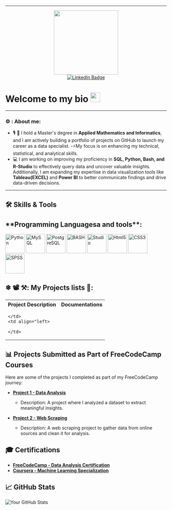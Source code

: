 <!-- header + linkedin -->

---

<div id="header" align="center">
  <img src="https://media.giphy.com/media/XwBzLXzYq7ljHBXkHk/giphy.gif" width="200"/>
  <div id="badges">
  <a href="https://www.linkedin.com/in/alphonse-haba-44954223b">
    <img src="https://img.shields.io/badge/LinkedIn-blue?style=for-the-badge&logo=linkedin&logoColor=white" alt="LinkedIn Badge"/>
  </a>
  </div>
</div>

<h1>
 Welcome to my bio
  <img src="https://media.giphy.com/media/hvRJCLFzcasrR4ia7z/giphy.gif" width="30px"/>
</h1>

---

<!-- about me -->

### ⚙ : About me:

- 🎙 📖 I hold a Master's degree in **Applied Mathematics and Informatics**, and I am actively building a portfolio of projects on GitHub to launch my career as a data specialist.
-⚡My focus is on enhancing my technical, statistical, and analytical skills.
- 💻 I am working on improving my proficiency in **SQL, Python, Bash, and R-Studio** to effectively query data and uncover valuable insights. Additionally, I am expanding my expertise in data visualization tools like **Tableau(EXCEL)** and **Power BI** to better communicate findings and drive data-driven decisions.

---

<!-- skills section - programming languages -->
## 🛠️ Skills & Tools
<div>
  <h2>**Programming Languagesa and tools**:</h2>
   <img src="https://cdn.jsdelivr.net/gh/devicons/devicon@latest/icons/python/python-original-wordmark.svg" tile="Python" alt="Python" width="60" />
   <img src="https://cdn.jsdelivr.net/gh/devicons/devicon@latest/icons/azuresqldatabase/azuresqldatabase-original.svg" title="MySQL"  alt="MySQL" width="60" height="60" />
  <img src="https://cdn.jsdelivr.net/gh/devicons/devicon@latest/icons/postgresql/postgresql-original-wordmark.svg" title="PostgreSQL"  alt="PostgreSQL" width="60" height="60"/>
  <img src="https://cdn.jsdelivr.net/gh/devicons/devicon@latest/icons/bash/bash-original.svg" title="BASH"  alt="BASH" width="60" height="60" />
  <img src="https://cdn.jsdelivr.net/gh/devicons/devicon@latest/icons/rstudio/rstudio-original.svg" title="Studio"  alt="Studio" width="60" height="60"/>
  <img src="https://cdn.jsdelivr.net/gh/devicons/devicon@latest/icons/html5/html5-original.svg" title="Html5"  alt="Html5" width="60" height="60" />
  <img src="https://cdn.jsdelivr.net/gh/devicons/devicon@latest/icons/css3/css3-original.svg" title="CSS3"  alt="CSS3" width="60" height="60" />
  <img src="https://cdn.jsdelivr.net/gh/devicons/devicon@latest/icons/spss/spss-original.svg" title="SPSS"  alt="SPSS" width="60" height="60" />
          
</div>

<!-- project session - descriptions -->

## ❄ 📽 ⚒: My Projects lists 📃:

<table>
  <tbody>
    <tr>
      <th align="center> Repository </th>
      <th align="center> Project Description </th>
      <th align="center> Tools </th>
      <th align="center> Documentations </th>
    </tr>
  <tr>
    <td align="left>
      <a href=https://github.com/Cetaking27/Master-Degree-Project/issues/3#issue-2661997097/4> Master Degree Thesis Projects </a>
    </td>
    <td align="left>
      
    </td>
    <td align="left>
      
    </td>
  </tr>
  </tbody>
</table>

## 📊 Projects Submitted as Part of FreeCodeCamp Courses

Here are some of the projects I completed as part of my FreeCodeCamp journey:

- [**Project 1 - Data Analysis**](https://github.com/Cetaking27/KingZoulou_Bash_SQL.git)
  - Description: A project where I analyzed a dataset to extract meaningful insights.
  
- [**Project 2 - Web Scraping**](https://github.com/yourusername/project2)
  - Description: A web scraping project to gather data from online sources and clean it for analysis.
  
## 🎓 Certifications

- [**FreeCodeCamp - Data Analysis Certification**](https://www.freecodecamp.org/certification/yourusername/data-analysis)
- [**Coursera - Machine Learning Specialization**](https://www.coursera.org/account/accomplishments/specialization/yourusername)

## 📈 GitHub Stats

![Your GitHub Stats](https://github-readme-stats.vercel.app/api?username=yourusername&show_icons=true&hide_title=true)
